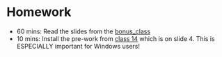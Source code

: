 # Homework

- 60 mins: Read the slides from the [bonus_class](../bonus_class/)
- 10 mins: Install the pre-work from [class 14](../14/) which is on slide 4. This is ESPECIALLY important for Windows users!
